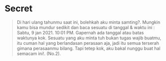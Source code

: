 # Secret
> Di hari ulang tahunmu saat ini, bolehkah aku minta samting?. Mungkin kamu bisa mundur sedikit dan baca sesuatu di tanggal & waktu ini : Sabtu, 9 jan 2021. 10:01 PM. Gapernah ada tanggal atau batas waktunya kok. Sesuatu yang aku minta tuh bukan tugas wajib buatmu, itu cuman hal yang berlandasan perasaan aja, jadi itu semua terserah gimana perasaanmu bilang. Tapi tetep kok, aku bakal nunggu buat hal semacam ini!. (No.2).